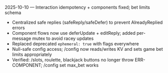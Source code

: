 2025-10-10 — Interaction idempotency + components fixed; bet limits schema
- Centralized safe replies (safeReply/safeDefer) to prevent AlreadyReplied errors
- Component flows now use deferUpdate + editReply; added per-message mutex to avoid racey updates
- Replaced deprecated `ephemeral: true` with flags everywhere
- Null-safe config access; /config now reads/writes KV and sets game bet limits appropriately
- Verified: /slots, roulette, blackjack buttons no longer throw ERR-COMPONENT; /config set max_bet works

